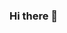 ### Hi there 👋

<!--
**MQ-0707/MQ-0707** is a ✨ _special_ ✨ repository because its `README.md` (this file) appears on your GitHub profile.

😄 你好~ 我是MQ，工作在上海。
喜爱跑步，读书，爬山，户外，编程。
项目大多和这些相关。


你可以到我的[跑步网站](https://running-k6aflg0h2.vercel.app/)来玩， 📫 如果你想聊聊，可以给我[发邮件](lwcse35@gmail.com)。


做你该做的事情,并接受事与愿违.






Here are some ideas to get you started:

- 🔭 I’m currently working on ...
- 🌱 I’m currently learning ...
- 👯 I’m looking to collaborate on ...
- 🤔 I’m looking for help with ...
- 💬 Ask me about ...
- 📫 How to reach me: ...
- 😄 Pronouns: ...
- ⚡ Fun fact: ...
-->
